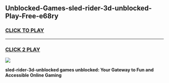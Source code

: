 
## Unblocked-Games-sled-rider-3d-unblocked-Play-Free-e68ry
<h3>
<a href="https://premium76.site?title=sled-rider-3d-unblocked&ref=23A">CLICK TO PLAY</a></h3>
<hr>

<h3>
<a href="https://premium76.site?title=sled-rider-3d-unblocked&ref=23A">CLICK 2 PLAY</a>
  
</h3>

<a href="https://premium76.site?title=sled-rider-3d-unblocked&ref=23A"><img src="https://clearcache.store/games.png"></a>


**sled-rider-3d-unblocked games unblocked: Your Gateway to Fun and Accessible Online Gaming**
